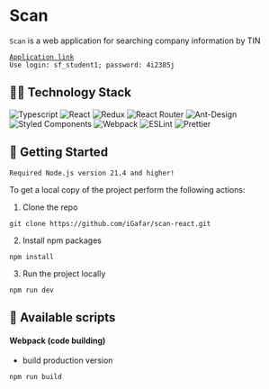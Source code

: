 # Scan

`Scan` is a web application for searching company information by TIN

[`Application link`](igafar.github.io/scan-react/) </br>
`Use login: sf_student1; password: 4i2385j`

## 👨‍💻 Technology Stack

![Typescript](https://img.shields.io/badge/TypeScript-3178C6.svg?style=for-the-badge&logo=TypeScript&logoColor=white)
![React](https://img.shields.io/badge/react-%2320232a.svg?style=for-the-badge&logo=react&logoColor=%2361DAFB)
![Redux](https://img.shields.io/badge/redux-%23593d88.svg?style=for-the-badge&logo=redux&logoColor=white)
![React Router](https://img.shields.io/badge/React_Router-CA4245?style=for-the-badge&logo=react-router&logoColor=white)
![Ant-Design](https://img.shields.io/badge/-AntDesign-%230170FE?style=for-the-badge&logo=ant-design&logoColor=white)
![Styled Components](https://img.shields.io/badge/styled--components-DB7093?style=for-the-badge&logo=styled-components&logoColor=white)
![Webpack](https://img.shields.io/badge/webpack-%238DD6F9.svg?style=for-the-badge&logo=webpack&logoColor=black)
![ESLint](https://img.shields.io/badge/ESLint-4B3263?style=for-the-badge&logo=eslint&logoColor=white)
![Prettier](https://img.shields.io/badge/prettier-%23F7B93E.svg?style=for-the-badge&logo=prettier&logoColor=black)

## 🏃 Getting Started

`Required Node.js version 21.4 and higher!`

To get a local copy of the project perform the following actions:

1. Clone the repo

```
git clone https://github.com/iGafar/scan-react.git
```

2. Install npm packages

```
npm install
```

3. Run the project locally

```
npm run dev
```

## 📜 Available scripts

#### Webpack (code building)

- build production version

```
npm run build
```
